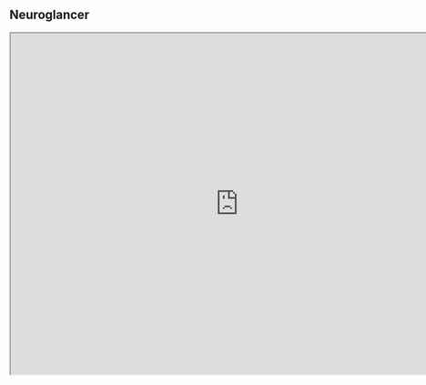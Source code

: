 <html>
  <body>
    <h2>Neuroglancer</h2>
    <iframe src="https://neuroglancer-demo.appspot.com/" height="600" width="800" title="Neuroglancer"></iframe>
  </body>
</html>
